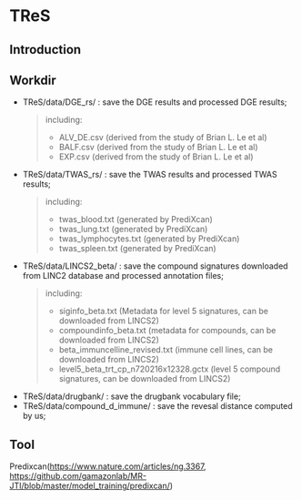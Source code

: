 # TReS
## Introduction

## Workdir
- TReS/data/DGE_rs/ : save the DGE results and processed DGE results;
  >including:
  > - ALV_DE.csv (derived from the study of Brian L. Le et al)
  > - BALF.csv (derived from the study of Brian L. Le et al)
  > - EXP.csv (derived from the study of Brian L. Le et al)
- TReS/data/TWAS_rs/ : save the TWAS results and processed TWAS results;
  >including:
  > - twas_blood.txt (generated by PrediXcan)
  > - twas_lung.txt (generated by PrediXcan)
  > - twas_lymphocytes.txt (generated by PrediXcan)
  > - twas_spleen.txt (generated by PrediXcan)
- TReS/data/LINCS2_beta/ : save the compound signatures downloaded from LINC2 database and processed annotation files;
  >including:
  > - siginfo_beta.txt (Metadata for level 5 signatures, can be downloaded from LINCS2)
  > - compoundinfo_beta.txt (metadata for compounds, can be downloaded from LINCS2)
  > - beta_immuncelline_revised.txt (immune cell lines, can be downloaded from LINCS2)
  > - level5_beta_trt_cp_n720216x12328.gctx (level 5 compound signatures, can be downloaded from LINCS2)
- TReS/data/drugbank/ : save the drugbank vocabulary file;
- TReS/data/compound_d_immune/ : save the revesal distance computed by us;

## Tool
Predixcan(https://www.nature.com/articles/ng.3367, https://github.com/gamazonlab/MR-JTI/blob/master/model_training/predixcan/)
